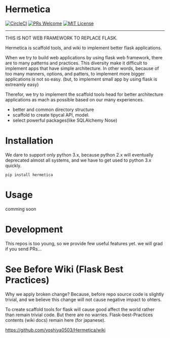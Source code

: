 # Hermetica


[![CircleCI](https://circleci.com/gh/yoshiya0503/Hermetica.svg?style=shield&circle-token=4614abf3b106e5f31f9726ebaedfcebc5c7fa859)](https://circleci.com/gh/yoshiya0503/Hermetica)
[![PRs Welcome](https://img.shields.io/badge/PRs-welcome-brightgreen.svg?style=flat-square)](CONTRIBUTING.md#pull-requests)
[![MIT License](http://img.shields.io/badge/license-MIT-blue.svg?style=flat)](LICENSE)

---

THIS IS NOT WEB FRAMEWORK TO REPLACE FLASK.

Hermetica is scaffold tools, and wiki to implement better flask applications.

When we try to build web applications by using flask web framework, there are to many patterns and practices.
This diversity make it difficult to implement apps that have simple architecture.
In other words, because of too many manners, options, and patters, to implement more bigger applications is not so easy.
(but, to implement small app by using flask is extreamly easy)

Therefor, we try to implement the scaffold tools head for better architecture applications as mach as possible
based on our many experiences.

* better and common directory structure
* scaffold to create tipycal API, model.
* select powerful packages(like SQLAlchemy Nose)

# Installation

We dare to support only python 3.x, because python 2.x will eventually deprecated almost all systems, and we have to get used to python 3.x quickly.

```
pip install hermetica
```

# Usage

comming soon

# Development

This repos is too young, so we provide few useful features yet.
we will grad if you send PRs...

# See Before Wiki (Flask Best Practices)

Why we apply broken change? Because, before repo source code is slightly trivial,
and we believe this change will not cause negative impact to ohters.

To create scaffold tools for flask will cause good affect the world rather than remain trivial code.
But there are no warries. Flask-best-Practices contents (wiki docs) remain here (for japanese).

https://github.com/yoshiya0503/Hermetica/wiki
